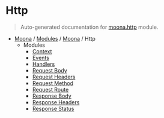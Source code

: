 # Http

> Auto-generated documentation for [moona.http](https://github.com/katunilya/moona/blob/main/moona/http/__init__.py) module.

- [Moona](../../README.md#-moona) / [Modules](../../MODULES.md#moona-modules) / [Moona](../index.md#moona) / Http
    - Modules
        - [Context](context.md#context)
        - [Events](events.md#events)
        - [Handlers](handlers.md#handlers)
        - [Request Body](request_body.md#request-body)
        - [Request Headers](request_headers.md#request-headers)
        - [Request Method](request_method.md#request-method)
        - [Request Route](request_route.md#request-route)
        - [Response Body](response_body.md#response-body)
        - [Response Headers](response_headers.md#response-headers)
        - [Response Status](response_status.md#response-status)
